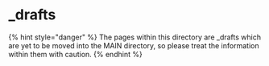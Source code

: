 # \_drafts

{% hint style="danger" %}
The pages within this directory are \_drafts which are yet to be moved into the MAIN directory, so please treat the information within them with caution.
{% endhint %}


